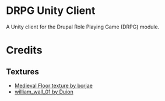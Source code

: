 # DRPG Unity Client

A Unity client for the Drupal Role Playing Game (DRPG) module.

# Credits

## Textures

- [Medieval Floor texture by borjae](http://opengameart.org/content/medieval-floor)
- [william_wall_01 by Duion](http://opengameart.org/content/williamwall01)
